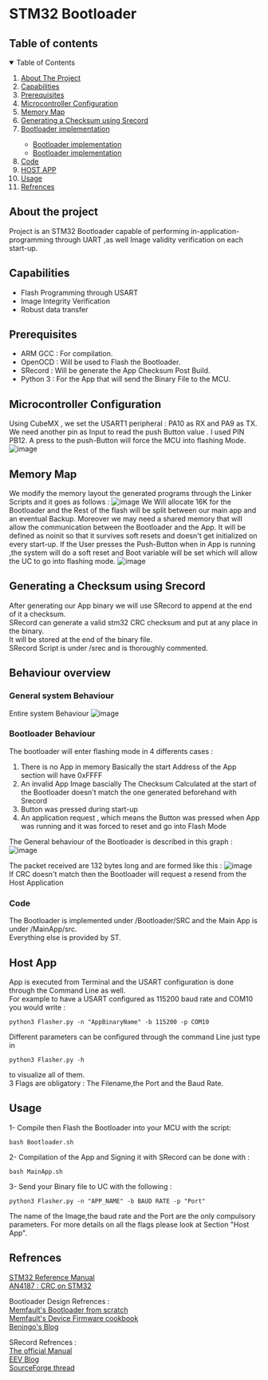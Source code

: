 

# STM32 Bootloader 

## Table of contents

<!-- TABLE OF CONTENTS -->
<details open="open">
  <summary>Table of Contents</summary>
  <ol>
    <li><a href="#about-the-project">About The Project</a></li>  
    <li><a href="#Capabilities">Capabilities</a>
    <li><a href="#Prerequisites">Prerequisites</a></li>
    <li><a href="#Microcontroller-Configuration">Microcontroller Configuration</a></li>
    <li><a href="#Memory-Map">Memory Map</a></li>
    <li><a href="#Generating-a-Checksum-using-Srecord">Generating a Checksum  using Srecord</a></li>
    <li><a href="#Behaviour-Overview">Bootloader implementation</a></li>
      <ul>
        <li><a href="#General-system-Behaviour">Bootloader implementation</a></li>
        <li><a href="#Bootloader-Behaviour">Bootloader implementation</a></li>
      </ul>
    <li><a href="#Code">Code</a></li>
    <li><a href="#Host-App">HOST APP</a></li>
    <li><a href="#Usage">Usage</a></li>
    <li><a href="#Refrences">Refrences</a></li>
    
    
    
  </ol>
</details>

   
## About the project


Project is an STM32 Bootloader capable of performing in-application-programming through UART ,as well Image validity verification on each start-up. 

## Capabilities
* Flash Programming through  USART 
* Image Integrity Verification
* Robust data transfer

<!-- GETTING STARTED -->

## Prerequisites
* ARM GCC  :  For compilation.
* OpenOCD  :  Will be used to Flash the Bootloader.
* SRecord  :  Will be generate the App Checksum Post Build.
* Python 3 :  For the App that will send the Binary File to the MCU.


## Microcontroller Configuration  
Using CubeMX , we set the USART1 peripheral : PA10 as  RX and PA9 as TX.
We need another pin as Input to read the push Button value . I used PIN PB12.
A press to the push-Button will force the MCU into flashing Mode.
![image](https://user-images.githubusercontent.com/33790012/136715859-4d3c0550-9772-4e1e-b0cb-ad01ea956e2e.png)


## Memory Map
We modify the memory layout the generated programs through the Linker Scripts and it goes as follows :
![image](https://user-images.githubusercontent.com/33790012/136716066-9241d08c-e75c-4617-a23b-aa81d45b4f8b.png)
We Will allocate 16K for the Bootloader and the Rest of the flash will be split between our main app and an eventual Backup.
Moreover we may need a shared memory that will allow the communication between the Bootloader and the App.
It will be defined as noinit so that it survives soft resets and doesn't get initialized on every start-up.
If the User presses the Push-Button when in App is running ,the system will do a soft reset and Boot variable will be set which will allow the UC to go into flashing mode.
![image](https://user-images.githubusercontent.com/33790012/136716184-c22fb8a4-8797-4302-a194-4e4525436a20.png)

## Generating a Checksum using Srecord
 
 After generating our App binary we will use SRecord to append at the end of it a checksum.  
 SRecord can generate a valid stm32 CRC checksum and put at any place in the binary.  
 It will be stored at the end of the binary file.  
 SRecord Script is under /srec and is thoroughly commented.
 
## Behaviour overview 
### General system Behaviour
Entire system Behaviour 
![image](https://user-images.githubusercontent.com/33790012/136871514-b3e10559-295c-42e1-8e31-af3137a2bc82.png)

### Bootloader Behaviour 
The bootloader will enter flashing mode in 4 differents cases : 
1. There is no App in memory Basically the start Address of the App section will have 0xFFFF
2. An invalid App Image bascially The Checksum Calculated at the start of the Bootloader doesn't match the one generated beforehand with Srecord
3. Button was pressed during start-up
4. An application request , which means the Button was pressed when App was running and it was forced to reset and go into Flash Mode


The General behaviour of the Bootloader is described in this graph :
![image](https://user-images.githubusercontent.com/33790012/136867880-3dff74dd-f520-4f82-af46-32d47cb58973.png)

The packet received are 132 bytes long and are formed like this :
![image](https://user-images.githubusercontent.com/33790012/136940473-2e28eb81-c152-48a8-a7b5-602fb61e777b.png)  
If CRC doesn't match then the Bootloader will request a resend from the Host Application


### Code
The Bootloader is implemented under /Bootloader/SRC and the Main App is under /MainApp/src.  
Everything else is provided by ST.

## Host App

App is executed from Terminal and the USART configuration is done through the Command Line as well.  
For example to have a USART configured as 115200 baud rate and COM10 you would write :
```
python3 Flasher.py -n "AppBinaryName" -b 115200 -p COM10
```
Different parameters can be configured through the command Line just type in 
```
python3 Flasher.py -h
```
to visualize all of them.  
3 Flags are obligatory : The Filename,the Port and the Baud Rate.


## Usage
1- Compile then Flash the Bootloader into your MCU with the script: 
```
bash Bootloader.sh 
```
2- Compilation of the App and Signing it with SRecord can be done with :
```
bash MainApp.sh 
```
3- Send your Binary file to UC with the following :
```
python3 Flasher.py -n "APP_NAME" -b BAUD RATE -p "Port"
```
The name of the Image,the baud rate and the Port are the only compulsory parameters. For more details on all 
the flags please look at Section "Host App".


## Refrences 

[STM32 Reference Manual](https://www.st.com/resource/en/reference_manual/cd00171190-stm32f101xx-stm32f102xx-stm32f103xx-stm32f105xx-and-stm32f107xx-advanced-arm-based-32-bit-mcus-stmicroelectronics.pdf)  
[AN4187 : CRC on STM32](https://www.st.com/resource/en/application_note/an4187-using-the-crc-peripheral-in-the-stm32-family-stmicroelectronics.pdf)  

Bootloader Design Refrences :    
[Memfault's Bootloader from scratch](https://interrupt.memfault.com/blog/how-to-write-a-bootloader-from-scratch)     
[Memfault's Device Firmware cookbook](https://interrupt.memfault.com/blog/device-firmware-update-cookbook)  
[Beningo's Blog](https://www.beningo.com/wp-content/uploads/images/Papers/bootloader_design_for_microcontrollers_in_embedded_systems%20.pdf)   

SRecord Refrences :  
[The official Manual](http://srecord.sourceforge.net/srecord-1.64.pdf)    
[EEV Blog](https://www.eevblog.com/forum/microcontrollers/stm32-hex-file-signing-with-crc/)    
[SourceForge thread](https://sourceforge.net/p/srecord/discussion/248569/thread/b8fac9db76/?limit=25)    




 



